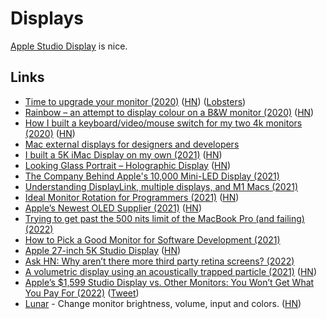 # Displays

[Apple Studio Display](https://twitter.com/marcedwards/status/1504622989811232774) is nice.

## Links

- [Time to upgrade your monitor (2020)](https://tonsky.me/blog/monitors/) ([HN](https://news.ycombinator.com/item?id=23551983)) ([Lobsters](https://lobste.rs/s/wg9zus/time_upgrade_your_monitor))
- [Rainbow – an attempt to display colour on a B&W monitor (2020)](https://www.anfractuosity.com/projects/rainbow/) ([HN](https://news.ycombinator.com/item?id=23661808))
- [How I built a keyboard/video/mouse switch for my two 4k monitors (2020)](https://haim.dev/posts/2020-07-28-dual-monitor-kvm/) ([HN](https://news.ycombinator.com/item?id=24357308))
- [Mac external displays for designers and developers](https://bjango.com/articles/macexternaldisplays/)
- [I built a 5K iMac Display on my own (2021)](https://twitter.com/phillipcaudell/status/1352692104707919872) ([HN](https://news.ycombinator.com/item?id=26299741))
- [Looking Glass Portrait – Holographic Display](https://lookingglassfactory.com/portrait) ([HN](https://news.ycombinator.com/item?id=27979887))
- [The Company Behind Apple's 10,000 Mini-LED Display (2021)](https://www.youtube.com/watch?v=_cm-w0XGZhs)
- [Understanding DisplayLink, multiple displays, and M1 Macs (2021)](https://danielcompton.net/2021/07/28/apple-m1-displaylink-multiple-display)
- [Ideal Monitor Rotation for Programmers (2021)](https://sprocketfox.io/xssfox/2021/12/02/xrandr/) ([HN](https://news.ycombinator.com/item?id=29417484))
- [Apple’s Newest OLED Supplier (2021)](https://asianometry.substack.com/p/boe-technology-apples-next-oled-supplier) ([HN](https://news.ycombinator.com/item?id=29525871))
- [Trying to get past the 500 nits limit of the MacBook Pro (and failing) (2022)](https://alinpanaitiu.com/blog/over-500nits-failed/)
- [How to Pick a Good Monitor for Software Development (2021)](https://nickjanetakis.com/blog/how-to-pick-a-good-monitor-for-software-development)
- [Apple 27-inch 5K Studio Display](https://www.apple.com/studio-display/) ([HN](https://news.ycombinator.com/item?id=30604375))
- [Ask HN: Why aren’t there more third party retina screens? (2022)](https://news.ycombinator.com/item?id=30631288)
- [A volumetric display using an acoustically trapped particle (2021)](https://www.youtube.com/watch?v=hCC1C5KIeUA) ([HN](https://news.ycombinator.com/item?id=30642954))
- [Apple’s $1,599 Studio Display vs. Other Monitors: You Won’t Get What You Pay For (2022)](https://www.wsj.com/articles/apples-1-599-studio-display-vs-other-monitors-you-wont-get-what-you-pay-for-11647521601) ([Tweet](https://twitter.com/JoannaStern/status/1504443171127894024))
- [Lunar](https://lunar.fyi/) - Change monitor brightness, volume, input and colors. ([HN](https://news.ycombinator.com/item?id=30776300))
